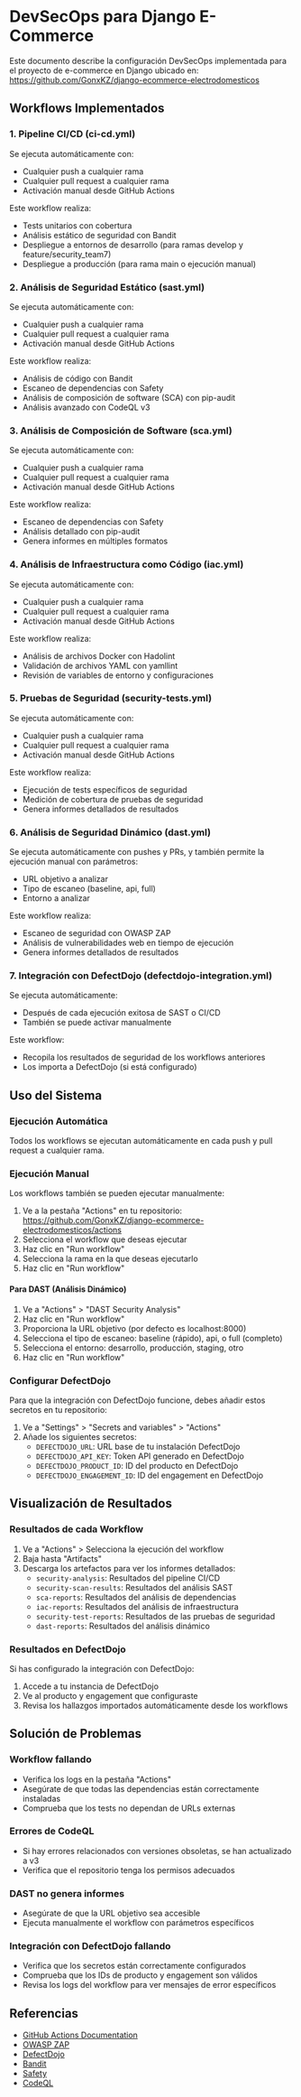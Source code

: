# DevSecOps para Django E-Commerce

Este documento describe la configuración DevSecOps implementada para el proyecto de e-commerce en Django ubicado en: https://github.com/GonxKZ/django-ecommerce-electrodomesticos

## Workflows Implementados

### 1. Pipeline CI/CD (ci-cd.yml)
Se ejecuta automáticamente con:
- Cualquier push a cualquier rama
- Cualquier pull request a cualquier rama
- Activación manual desde GitHub Actions

Este workflow realiza:
- Tests unitarios con cobertura
- Análisis estático de seguridad con Bandit
- Despliegue a entornos de desarrollo (para ramas develop y feature/security_team7)
- Despliegue a producción (para rama main o ejecución manual)

### 2. Análisis de Seguridad Estático (sast.yml)
Se ejecuta automáticamente con:
- Cualquier push a cualquier rama
- Cualquier pull request a cualquier rama
- Activación manual desde GitHub Actions

Este workflow realiza:
- Análisis de código con Bandit
- Escaneo de dependencias con Safety
- Análisis de composición de software (SCA) con pip-audit
- Análisis avanzado con CodeQL v3

### 3. Análisis de Composición de Software (sca.yml)
Se ejecuta automáticamente con:
- Cualquier push a cualquier rama
- Cualquier pull request a cualquier rama
- Activación manual desde GitHub Actions

Este workflow realiza:
- Escaneo de dependencias con Safety
- Análisis detallado con pip-audit
- Genera informes en múltiples formatos

### 4. Análisis de Infraestructura como Código (iac.yml)
Se ejecuta automáticamente con:
- Cualquier push a cualquier rama
- Cualquier pull request a cualquier rama
- Activación manual desde GitHub Actions

Este workflow realiza:
- Análisis de archivos Docker con Hadolint
- Validación de archivos YAML con yamllint
- Revisión de variables de entorno y configuraciones

### 5. Pruebas de Seguridad (security-tests.yml)
Se ejecuta automáticamente con:
- Cualquier push a cualquier rama
- Cualquier pull request a cualquier rama
- Activación manual desde GitHub Actions

Este workflow realiza:
- Ejecución de tests específicos de seguridad
- Medición de cobertura de pruebas de seguridad
- Genera informes detallados de resultados

### 6. Análisis de Seguridad Dinámico (dast.yml)
Se ejecuta automáticamente con pushes y PRs, y también permite la ejecución manual con parámetros:
- URL objetivo a analizar
- Tipo de escaneo (baseline, api, full)
- Entorno a analizar

Este workflow realiza:
- Escaneo de seguridad con OWASP ZAP
- Análisis de vulnerabilidades web en tiempo de ejecución
- Genera informes detallados de resultados

### 7. Integración con DefectDojo (defectdojo-integration.yml)
Se ejecuta automáticamente:
- Después de cada ejecución exitosa de SAST o CI/CD
- También se puede activar manualmente

Este workflow:
- Recopila los resultados de seguridad de los workflows anteriores
- Los importa a DefectDojo (si está configurado)

## Uso del Sistema

### Ejecución Automática
Todos los workflows se ejecutan automáticamente en cada push y pull request a cualquier rama.

### Ejecución Manual

Los workflows también se pueden ejecutar manualmente:

1. Ve a la pestaña "Actions" en tu repositorio: https://github.com/GonxKZ/django-ecommerce-electrodomesticos/actions
2. Selecciona el workflow que deseas ejecutar
3. Haz clic en "Run workflow"
4. Selecciona la rama en la que deseas ejecutarlo
5. Haz clic en "Run workflow"

#### Para DAST (Análisis Dinámico)
1. Ve a "Actions" > "DAST Security Analysis"
2. Haz clic en "Run workflow"
3. Proporciona la URL objetivo (por defecto es localhost:8000)
4. Selecciona el tipo de escaneo: baseline (rápido), api, o full (completo)
5. Selecciona el entorno: desarrollo, producción, staging, otro
6. Haz clic en "Run workflow"

### Configurar DefectDojo

Para que la integración con DefectDojo funcione, debes añadir estos secretos en tu repositorio:

1. Ve a "Settings" > "Secrets and variables" > "Actions"
2. Añade los siguientes secretos:
   - `DEFECTDOJO_URL`: URL base de tu instalación DefectDojo
   - `DEFECTDOJO_API_KEY`: Token API generado en DefectDojo
   - `DEFECTDOJO_PRODUCT_ID`: ID del producto en DefectDojo
   - `DEFECTDOJO_ENGAGEMENT_ID`: ID del engagement en DefectDojo

## Visualización de Resultados

### Resultados de cada Workflow
1. Ve a "Actions" > Selecciona la ejecución del workflow
2. Baja hasta "Artifacts"
3. Descarga los artefactos para ver los informes detallados:
   - `security-analysis`: Resultados del pipeline CI/CD
   - `security-scan-results`: Resultados del análisis SAST
   - `sca-reports`: Resultados del análisis de dependencias
   - `iac-reports`: Resultados del análisis de infraestructura
   - `security-test-reports`: Resultados de las pruebas de seguridad
   - `dast-reports`: Resultados del análisis dinámico

### Resultados en DefectDojo
Si has configurado la integración con DefectDojo:
1. Accede a tu instancia de DefectDojo
2. Ve al producto y engagement que configuraste
3. Revisa los hallazgos importados automáticamente desde los workflows

## Solución de Problemas

### Workflow fallando
- Verifica los logs en la pestaña "Actions"
- Asegúrate de que todas las dependencias están correctamente instaladas
- Comprueba que los tests no dependan de URLs externas

### Errores de CodeQL
- Si hay errores relacionados con versiones obsoletas, se han actualizado a v3
- Verifica que el repositorio tenga los permisos adecuados

### DAST no genera informes
- Asegúrate de que la URL objetivo sea accesible
- Ejecuta manualmente el workflow con parámetros específicos

### Integración con DefectDojo fallando
- Verifica que los secretos están correctamente configurados
- Comprueba que los IDs de producto y engagement son válidos
- Revisa los logs del workflow para ver mensajes de error específicos

## Referencias

- [GitHub Actions Documentation](https://docs.github.com/es/actions)
- [OWASP ZAP](https://www.zaproxy.org/)
- [DefectDojo](https://defectdojo.github.io/django-DefectDojo/)
- [Bandit](https://bandit.readthedocs.io/)
- [Safety](https://pyup.io/safety/)
- [CodeQL](https://codeql.github.com/) 